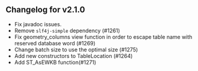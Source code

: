 ## Changelog for v2.1.0

+ Fix javadoc issues.
+ Remove `slf4j-simple` dependency (#1261)
+ Fix geometry_columns view function in order to escape table name with reserved database word (#1269)
+ Change batch size to use the optimal size (#1275) 
+ Add new constructors to TableLocation (#1264)
+ Add ST_AsEWKB function(#1271)
